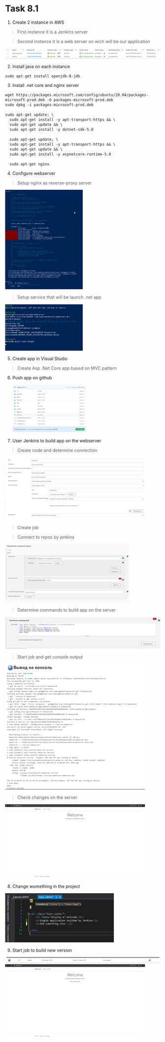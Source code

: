 # Task 8.1
1. Create 2 instance in AWS


> First instance it is a Jenkins server

> Second instance it is a web server on wich will be our application

<img src="./screenshot/aws_instance.png" >

2. Install java on each instance 

```
sudo apt-get install openjdk-8-jdk
```

3. Install .net core and nginx server

```
wget https://packages.microsoft.com/config/ubuntu/20.04/packages-microsoft-prod.deb -O packages-microsoft-prod.deb
sudo dpkg -i packages-microsoft-prod.deb

sudo apt-get update; \
  sudo apt-get install -y apt-transport-https && \
  sudo apt-get update && \
  sudo apt-get install -y dotnet-sdk-5.0

  sudo apt-get update; \
  sudo apt-get install -y apt-transport-https && \
  sudo apt-get update && \
  sudo apt-get install -y aspnetcore-runtime-5.0

  sudo apt-get nginx
```

4. Configure webserver

> Setup nginx as reverse-proxy server 

<img src="./screenshot/nginx_config.png" width="50%">

> Setup service that will be launch .net app

<img src="./screenshot/dotnet_service.png" width="50%">

5. Create app in Visual Studio

> Create Asp .Net Core app based on MVC pattern

6. Push app on github

    <img src="./screenshot/github_repos.png" width="50%">

7. User Jenkins to build app on the webserver

> Create node and determine connection
<img src="./screenshot/web-server_slave.png" width="90%">

> Create job

> Connect to repos by jenkins
<img src="./screenshot/job_repos.png" width="80%">

> Determine commands to build app on the server
<img src="./screenshot/job_script.png" width="1000%">


> Start job and get console output
<img src="./screenshot/console_output.png" width="90%">

> Check changes on the server
<img src="./screenshot/web-site.png" width="90%">

8. Change womething in the project



<img src="./screenshot/project_changes2.png" width="70%">



9. Start job to build new version

<img src="./screenshot/second_build.png">

<img src="./screenshot/get_changes.png" width="90%">
